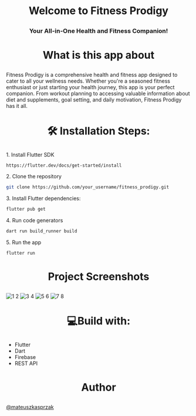 # <p align="center">Welcome to Fitness Prodigy</p>
<h3><p align="center">Your All-in-One Health and Fitness Companion!</p></h3>

# <p align="center">What is this app about</p>

Fitness Prodigy is a comprehensive health and fitness app designed to cater to all your wellness needs. Whether you're a seasoned fitness enthusiast or just starting your health journey, this app is your perfect companion. From workout planning to accessing valuable information about diet and supplements, goal setting, and daily motivation, Fitness Prodigy has it all.


# <p align="center">🛠️ Installation Steps:</p>
     
<p>1. Install Flutter SDK</p>

```sh
https://flutter.dev/docs/get-started/install
```
<p>2. Clone the repository</p>

```sh
git clone https://github.com/your_username/fitness_prodigy.git
```
<p>3. Install Flutter dependencies:</p>

```sh
flutter pub get
```
<p>4. Run code generators</p>

```sh
dart run build_runner build
```
<p>5. Run the app</p>

```sh
flutter run
```

# <p align="center">Project Screenshots</p>

![1 2](https://github.com/mateuszkasprzak94/fitness_prodigy/assets/142491717/143419d3-8e4b-47cd-8875-d2d3b054f815)
![3 4](https://github.com/mateuszkasprzak94/fitness_prodigy/assets/142491717/1ec0aefb-6ed4-4bad-a579-45ca12cd90bb)
![5 6](https://github.com/mateuszkasprzak94/fitness_prodigy/assets/142491717/ac0f6cd5-4215-4ae6-a770-753c4498cb95)
![7 8](https://github.com/mateuszkasprzak94/fitness_prodigy/assets/142491717/552de152-f491-44ab-a2f5-73e60f924f6e)


# <p align="center">💻Build with:</p>

* Flutter
* Dart
* Firebase
* REST API


# <p align="center">Author</p>
[@mateuszkasprzak](https://github.com/mateuszkasprzak94)
